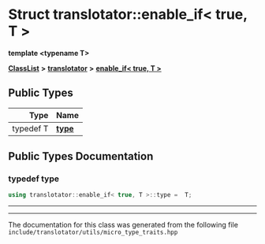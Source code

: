 

# Struct translotator::enable\_if&lt; true, T &gt;

**template &lt;typename T&gt;**



[**ClassList**](annotated.md) **>** [**translotator**](namespacetranslotator.md) **>** [**enable\_if&lt; true, T &gt;**](structtranslotator_1_1enable__if_3_01true_00_01T_01_4.md)






















## Public Types

| Type | Name |
| ---: | :--- |
| typedef T | [**type**](#typedef-type)  <br> |
















































## Public Types Documentation




### typedef type 

```C++
using translotator::enable_if< true, T >::type =  T;
```




<hr>

------------------------------
The documentation for this class was generated from the following file `include/translotator/utils/micro_type_traits.hpp`

